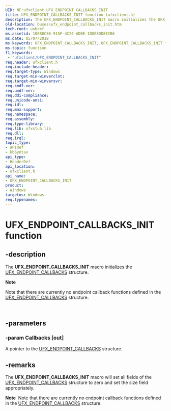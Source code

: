 ```yaml
---
UID: NF:ufxclient.UFX_ENDPOINT_CALLBACKS_INIT
title: UFX_ENDPOINT_CALLBACKS_INIT function (ufxclient.h)
description: The UFX_ENDPOINT_CALLBACKS_INIT macro initializes the UFX_ENDPOINT_CALLBACKS structure.
old-location: buses\ufx_endpoint_callbacks_init.htm
tech.root: usbref
ms.assetid: 10EB0C86-915F-4C24-ADBE-1D8E8DD8ECB6
ms.date: 05/07/2018
ms.keywords: UFX_ENDPOINT_CALLBACKS_INIT, UFX_ENDPOINT_CALLBACKS_INIT function [Buses], buses.ufx_endpoint_callbacks_init, ufxclient/UFX_ENDPOINT_CALLBACKS_INIT
ms.topic: function
f1_keywords:
 - "ufxclient/UFX_ENDPOINT_CALLBACKS_INIT"
req.header: ufxclient.h
req.include-header: 
req.target-type: Windows
req.target-min-winverclnt: 
req.target-min-winversvr: 
req.kmdf-ver: 
req.umdf-ver: 
req.ddi-compliance: 
req.unicode-ansi: 
req.idl: 
req.max-support: 
req.namespace: 
req.assembly: 
req.type-library: 
req.lib: ufxstub.lib
req.dll: 
req.irql: 
topic_type:
- APIRef
- kbSyntax
api_type:
- HeaderDef
api_location:
- ufxclient.h
api_name:
- UFX_ENDPOINT_CALLBACKS_INIT
product:
- Windows
targetos: Windows
req.typenames: 
---
```


# UFX_ENDPOINT_CALLBACKS_INIT function


## -description


The <b>UFX_ENDPOINT_CALLBACKS_INIT</b> macro initializes the <a href="https://docs.microsoft.com/windows-hardware/drivers/ddi/ufxclient/ns-ufxclient-_ufx_endpoint_callbacks">UFX_ENDPOINT_CALLBACKS</a> structure.<div class="alert"><b>Note</b>  <p class="note">Note that there are currently no endpoint callback functions defined in the <a href="https://docs.microsoft.com/windows-hardware/drivers/ddi/ufxclient/ns-ufxclient-_ufx_endpoint_callbacks">UFX_ENDPOINT_CALLBACKS</a> structure. 

</div>
<div> </div>



## -parameters




### -param Callbacks [out]

A pointer to the <a href="https://docs.microsoft.com/windows-hardware/drivers/ddi/ufxclient/ns-ufxclient-_ufx_endpoint_callbacks">UFX_ENDPOINT_CALLBACKS</a> structure.


## -remarks



The <b>UFX_ENDPOINT_CALLBACKS_INIT</b> macro will set all fields of the <a href="https://docs.microsoft.com/windows-hardware/drivers/ddi/ufxclient/ns-ufxclient-_ufx_endpoint_callbacks">UFX_ENDPOINT_CALLBACKS</a> structure to zero and set the size field appropriately.

<div class="alert"><b>Note</b>  Note that there are currently no endpoint callback functions defined in the <a href="https://docs.microsoft.com/windows-hardware/drivers/ddi/ufxclient/ns-ufxclient-_ufx_endpoint_callbacks">UFX_ENDPOINT_CALLBACKS</a> structure. </div>
<div> </div>


